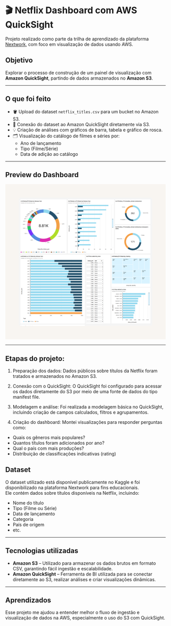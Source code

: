 # 🎬 Netflix Dashboard com AWS QuickSight

Projeto realizado como parte da trilha de aprendizado da plataforma [Nextwork](https://learn.nextwork.org/), com foco em visualização de dados usando AWS.

## Objetivo

Explorar o processo de construção de um painel de visualização com **Amazon QuickSight**, partindo de dados armazenados no **Amazon S3**.

---

## O que foi feito

- 🪣 Upload do dataset `netflix_titles.csv` para um bucket no Amazon S3.
- 🔗 Conexão do dataset ao Amazon QuickSight diretamente via S3.
- 💡 Criação de análises com gráficos de barra, tabela e gráfico de rosca.
- 🗂️ Visualização do catálogo de filmes e séries por:
  - Ano de lançamento
  - Tipo (Filme/Série)
  - Data de adição ao catálogo

---

## Preview do Dashboard

![Dashboard Netflix QuickSight](./Imagens/netflix_quicksight_dashboard.png)

---

## Etapas do projeto:

1. Preparação dos dados: Dados públicos sobre títulos da Netflix foram tratados e armazenados no Amazon S3.

2. Conexão com o QuickSight: O QuickSight foi configurado para acessar os dados diretamente do S3 por meio de uma fonte de dados do tipo manifest file.

3. Modelagem e análise: Foi realizada a modelagem básica no QuickSight, incluindo criação de campos calculados, filtros e agrupamentos.

4. Criação do dashboard: Montei visualizações para responder perguntas como:

  - Quais os gêneros mais populares?
  - Quantos títulos foram adicionados por ano?
  - Qual o país com mais produções?
  - Distribuição de classificações indicativas (rating)

## Dataset

O dataset utilizado está disponível publicamente no Kaggle e foi disponibilizado na plataforma Nextwork para fins educacionais.  
Ele contém dados sobre títulos disponíveis na Netflix, incluindo:

- Nome do título
- Tipo (Filme ou Série)
- Data de lançamento
- Categoria
- País de origem
- etc.

---

## Tecnologias utilizadas

- **Amazon S3** – Utilizado para armazenar os dados brutos em formato CSV, garantindo fácil ingestão e escalabilidade.
- **Amazon QuickSight** – Ferramenta de BI utilizada para se conectar diretamente ao S3, realizar análises e criar visualizações dinâmicas.

---

## Aprendizados

Esse projeto me ajudou a entender melhor o fluxo de ingestão e visualização de dados na AWS, especialmente o uso do S3 com QuickSight.
